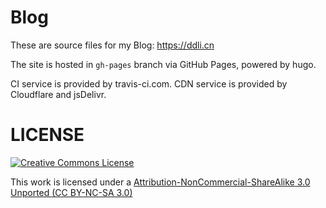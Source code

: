 # Blog
These are source files for my Blog: <https://ddli.cn>

The site is hosted in `gh-pages` branch via GitHub Pages, powered by hugo.

CI service is provided by travis-ci.com. CDN service is provided by Cloudflare and jsDelivr.

# LICENSE

<a rel="license" href="https://creativecommons.org/licenses/by-nc-sa/3.0/deed.en"><img alt="Creative Commons License" style="border-width:0" src="https://licensebuttons.net/l/by-nc-sa/3.0/88x31.png" /></a>

This work is licensed under a [Attribution-NonCommercial-ShareAlike 3.0 Unported (CC BY-NC-SA 3.0)](https://creativecommons.org/licenses/by-nc-sa/3.0/deed.en)

